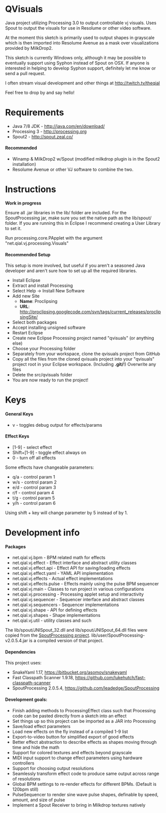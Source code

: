 # QVisuals

Java project utilizing Processing 3.0 to output controllable vj visuals. Uses
Spout to output the visuals for use in Resolume or other video software.

At the moment this sketch is primarily used to output shapes in grayscale which is then
imported into Resolume Avenue as a mask over visualizations provided by MilkDrop2.

This sketch is currently Windows only, although it may be possible to eventually support 
using Syphon instead of Spout on OSX. If anyone is interested in helping to develop Syphon 
support, definitely let me know or send a pull request. 

I often stream visual development and other things at http://twitch.tv/theqial 

Feel free to drop by and say hello!

# Requirements
- Java 7/8 JDK - http://java.com/en/download/
- Processing 3 - http://processing.org
- Spout2 - http://spout.zeal.co/

#### Recommended 
- Winamp & MilkDrop2 w/Spout (modified milkdrop plugin is in the Spout2 installation)
- Resolume Avenue or other VJ software to combine the two.

# Instructions
**Work in progress**

Ensure all .jar libraries in the lib/ folder are included. For the SpoutProcessing jar, make sure you set the native path as the lib/spout/ folder. If you are running this in Eclipse I recommend creating a User Library to set it.

Run processing.core.PApplet with the argument "net.qial.vj.processing.Visuals"

#### Recommended Setup

This setup is more involved, but useful if you aren't a seasoned Java developer
and aren't sure how to set up all the required libraries.

- Install Eclipse
- Extract and install Processing
- Select Help -> Install New Software
- Add new Site
  - **Name**: Proclipsing
  - **URL**: http://proclipsing.googlecode.com/svn/tags/current_releases/proclipsingSite/
- Select both packages
- Accept installing unsigned software
- Restart Eclipse
- Create new Eclipse Processing project named "qvisuals" (or anything else)
- Choose your Processing folder
- Separately from your workspace, clone the qvisuals project from GitHub
- Copy all the files from the cloned qvisuals project into your "qvisuals"
  project root in your Eclipse workspace. (Including **.git/**!) Overwrite
  any files
- Delete the src/qvisuals folder
- You are now ready to run the project!

# Keys
#### General Keys
- v - toggles debug output for effects/params

#### Effect Keys
- [1-9] - select effect
- Shift+[1-9] - toggle effect always on
- 0 - turn off all effects

Some effects have changeable parameters:

- q/a - control param 1
- w/s - control param 2
- e/d - control param 3
- r/f - control param 4
- t/g - control param 5
- y/h - control param 6

Using shift + key will change parameter by 5 instead of by 1.

# Development info

#### Packages

- net.qial.vj.bpm - BPM related math for effects
- net.qial.vj.effect - Effect interface and abstract utility classes
- net.qial.vj.effect.api - Effect API for saving/loading effects
- net.qial.vj.effect.yaml - YAML API implementation
- net.qial.vj.effects - Actual effect implementations
- net.qial.vj.effects.pulse - Effects mainly using the pulse BPM sequencer
- net.qial.vj.main - Classes to run project in various configurations
- net.qial.vj.processing - Processing applet setup and interactivity
- net.qial.vj.sequencer - Sequencer interface and abstract classes
- net.qial.vj.sequencers - Sequencer implementations
- net.qial.vj.shape - API for defining effects
- net.qial.vj.shapes - Shape implementations
- net.qial.vj.util - utility classes and such

The lib/spout/JNISpout\_32.dll and lib/spout/JNISpout\_64.dll files were copied from the [SpoutProcessing project](https://github.com/leadedge/SpoutProcessing). lib/user/SpoutProcessing-v2.0.5.4.jar is a compiled version of that project.

#### Dependencies

This project uses:
- SnakeYaml 1.17, https://bitbucket.org/asomov/snakeyaml
- Fast Classpath Scanner 1.9.18, https://github.com/lukehutch/fast-classpath-scanner
- SpoutProcessing 2.0.5.4, https://github.com/leadedge/SpoutProcessing

#### Development goals:

- Finish adding methods to ProcessingEffect class such that Processing code can be pasted directly from a sketch into an effect
- Set things up so this project can be imported as a JAR into Processing
- Save/load effect parameters
- Load new effects on the fly instead of a compiled 1-9 list
- Export-to-video button for simplified export of good effects
- Better effect abstraction to describe effects as shapes moving through time and hide the math
- Support for colored textures and effects beyond grayscale
- MIDI input support to change effect parameters using hardware controllers
- Support for choosing output resolutions
- Seamlessly transform effect code to produce same output across range of resolutions
- Global BPM settings to re-render effects for different BPMs. (Default is 120bpm still)
- PulseSequencer to render sine wave pulse shapes, definable by speed, amount, and size of pulse
- Implement a Spout Receiver to bring in Milkdrop textures natively
